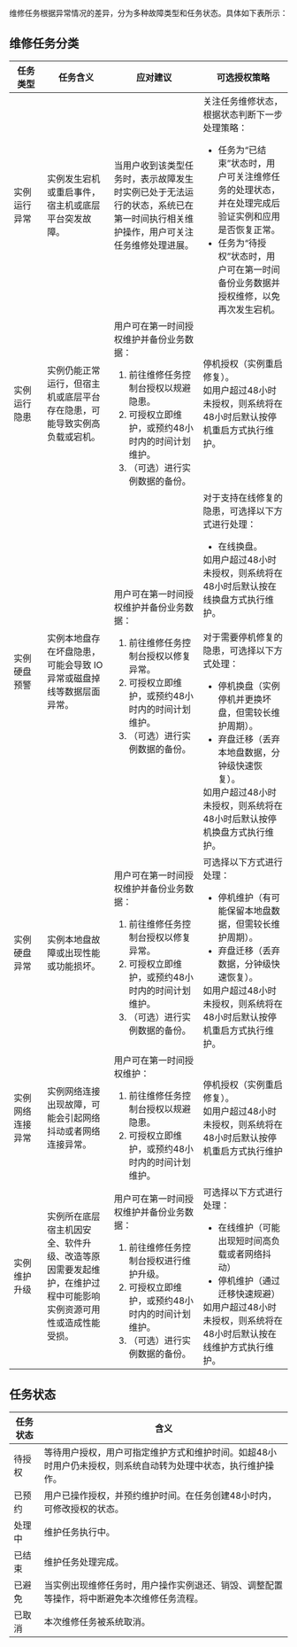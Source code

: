 
维修任务根据异常情况的差异，分为多种故障类型和任务状态。具体如下表所示：

## 维修任务分类

<table>
<thead>
<tr>
<th style="
    width: 12%;
">任务类型</th>
<th style="
    width: 24%;
">任务含义</th>
<th style="
    width: 32%;
">应对建议</th>
<th style="
    width: 32%;
">可选授权策略</th>
</tr>
</thead>
<tbody><tr>
<td>实例运行异常</td>
<td>实例发生宕机或重启事件，宿主机或底层平台突发故障。</td>
<td>当用户收到该类型任务时，表示故障发生时实例已处于无法运行的状态，系统已在第一时间执行相关维护操作，用户可关注任务维修处理进展。</td>
<td>关注任务维修状态，根据状态判断下一步处理策略：
<ul style="margin-bottom:0px">
<li>任务为“已结束”状态时，用户可关注维修任务的处理状态，并在处理完成后验证实例和应用是否恢复正常。</li>
<li>任务为“待授权”状态时，用户可在第一时间备份业务数据并授权维修，以免再次发生宕机。</li>
</ul>
</td>
</tr>
<tr>
<td>实例运行隐患</td>
<td>实例仍能正常运行，但宿主机或底层平台存在隐患，可能导致实例高负载或宕机。</td>
<td>用户可在第一时间授权维护并备份业务数据：
<ol style="margin-bottom:0px">
<li>前往维修任务控制台授权以规避隐患。</li>
<li>可授权立即维护，或预约48小时内的时间计划维护。</li>
<li>（可选）进行实例数据的备份。</li>
</ol>
</td>
<td>停机授权（实例重启修复）。<br>如用户超过48小时未授权，则系统将在48小时后默认按停机重启方式执行维护。</td>
</tr>
<tr>
<td>实例硬盘预警</td>
<td>实例本地盘存在坏盘隐患，可能会导致 IO 异常或磁盘掉线等数据层面异常。</td>
<td>用户可在第一时间授权维护并备份业务数据：
<ol style="margin-bottom:0px">
<li>前往维修任务控制台授权以修复异常。</li>
<li>可授权立即维护，或预约48小时内的时间计划维护。</li>
<li>（可选）进行实例数据的备份。</li>
<td>对于支持在线修复的隐患，可选择以下方式进行处理：
<ul style="margin-bottom:0px">
<li>在线换盘。</li>
</ul>
如用户超过48小时未授权，则系统将在48小时后默认按在线换盘方式执行维护。<br><br>
对于需要停机修复的隐患，可选择以下方式处理：
<ul style="margin-bottom:0px">
<li>停机换盘（实例停机并更换坏盘，但需较长维护周期）。</li>
<li>弃盘迁移（丢弃本地盘数据，分钟级快速恢复）。</li>
</ul>如用户超过48小时未授权，则系统将在48小时后默认按停机换盘方式执行维护。
</td>
</tr>
<tr>
<td>实例硬盘异常</td>
<td>实例本地盘故障或出现性能或功能损坏。</td>
<td>用户可在第一时间授权维护并备份业务数据：
<ol style="margin-bottom:0px">
<li>前往维修任务控制台授权以修复异常。</li>
<li>可授权立即维护，或预约48小时内的时间计划维护。</li>
<li>（可选）进行实例数据的备份。</li>
<td>可选择以下方式进行处理：
<ul style="margin-bottom:0px">
<li>停机维护（有可能保留本地盘数据，但需较长维护周期）。</li>
<li>弃盘迁移（丢弃数据，分钟级快速恢复）。</li>
</ul>如用户超过48小时未授权，则系统将在48小时后默认按停机重启方式执行维护。
</td>
</tr>
<tr>
<td>实例网络连接异常</td>
<td>实例网络连接出现故障，可能会引起网络抖动或者网络连接异常。</td>
<td>用户可在第一时间授权维护：
<ol style="margin-bottom:0px">
<li>前往维修任务控制台授权以规避隐患。</li>
<li>可授权立即维护，或预约48小时内的时间计划维护。</li>
</ol>
</td>
<td>停机授权（实例重启修复）。<br>如用户超过48小时未授权，则系统将在48小时后默认按停机重启方式执行维护</td>
</tr>
<tr>
<td>实例维护升级</td>
<td>	实例所在底层宿主机因安全、软件升级、改造等原因需要发起维护，在维护过程中可能影响实例资源可用性或造成性能受损。</td>
<td>用户可在第一时间授权维护并备份业务数据：
<ol style="margin-bottom:0px">
<li>前往维修任务控制台授权进行维护升级。</li>
<li>可授权立即维护，或预约48小时内的时间计划维护。</li>
<li>（可选）进行实例数据的备份。</li>
</ol>
</td>
<td>可选择以下方式进行处理：
<ul style="margin-bottom:0px">
<li>在线维护（可能出现短时间高负载或者网络抖动）</li>
<li>停机维护（通过迁移快速规避）</li>
</ul>如用户超过48小时未授权，则系统将在48小时后默认按在线维护方式执行维护。
</tr>
</tbody></table>



## 任务状态

| 任务状态 | 含义                                                         |
| -------- | ------------------------------------------------------------ |
| 待授权   | 等待用户授权，用户可指定维护方式和维护时间。如超48小时用户仍未授权，则系统自动转为处理中状态，执行维护操作。 |
| 已预约   | 用户已操作授权，并预约维护时间。在任务创建48小时内，可修改授权的状态。 |
| 处理中   | 维护任务执行中。                                               |
| 已结束   | 维护任务处理完成。                                            |
| 已避免   | 当实例出现维修任务时，用户操作实例退还、销毁、调整配置等操作，将中断避免本次维修任务流程。 |
| 已取消   | 本次维修任务被系统取消。                                       |

